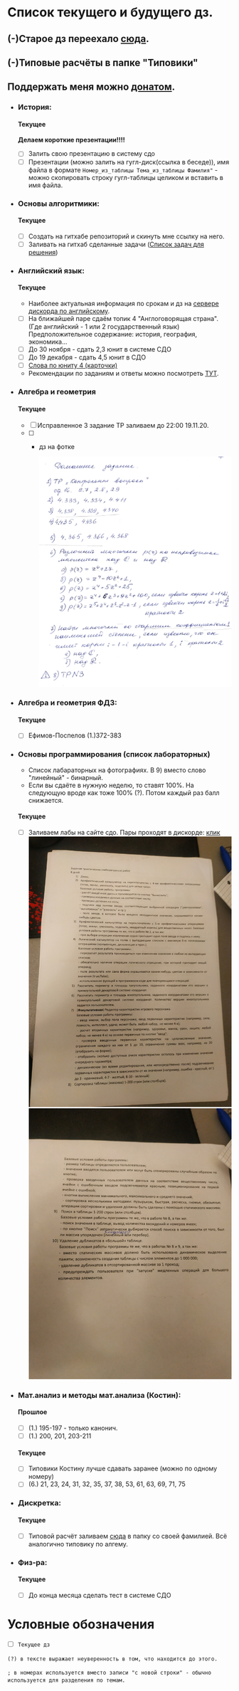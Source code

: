# Список текущего и будущего дз.
## __(-)Старое дз переехало [сюда](архив_дз.md).__
## __(-)Типовые расчёты в папке "Типовики"__
## __Поддержать меня можно [донатом](https://www.tinkoff.ru/rm/grebnev.nikita7/9UP5Q99768).__

- ### История:
    #### Текущее
    **Делаем короткие презентации!!!!**
    - [ ] Залить свою презентацию в систему сдо
	- [ ] Презентации (можно залить на гугл-диск(ссылка в беседе)), имя файла в формате `Номер_из_таблицы Тема_из_таблицы Фамилия"` - можно скопировать строку гугл-таблицы целиком и вставить в имя файла.

- ### Основы алгоритмики:
    #### Текущее
    - [ ] Создать на гитхабе репозиторий и скинуть мне ссылку на него.
	- [ ] Заливать на гитхаб сделанные задачи ([Cписок задач для решения](https://github.com/Vibof/ProgrammingManual))

- ### Английский язык:
    #### Текущее
    - Наиболее актуальная информация по срокам и дз на [сервере дискорда по английскому](https://discord.gg/TcrMg4xMmK). 
    - [ ] На ближайшей паре сдаём топик 4 "Англоговорящая страна". (Где английский - 1 или 2 государственный язык) Предположительное содержание: история, география, экономика...
    - [ ] До 30 ноября - сдать 2,3 юнит в системе СДО
    - [ ] До 19 декабря - сдать 4,5 юнит в СДО
    - [ ] [Слова по юниту 4 (карточки)](https://quizlet.com/ru/547590349/unit-4-flash-cards/)
    - Рекомендации по заданиям и ответы можно посмотреть [ТУТ](дистанционный_английский.md).
         

- ### Алгебра и геометрия 
    #### Текущее
    - [ ] Исправленное 3 задание ТР заливаем до 22:00 19.11.20.
    - [ ] + дз на фотке

        ![линал](/Ресурсы/Изображения/линал3.jpg)

- ### Алгебра и геометрия ФДЗ:
    #### Текущее
    - [ ] Ефимов-Поспелов (1.)372-383
	
- ### Основы программирования (список лабораторных)
    - Список лабараторных на фотографиях. В 9) вместо слово "линейный" - бинарный.  
    - Если вы сдаёте в нужную неделю, то ставят 100%. На следующую вроде как тоже 100% (?). Потом каждый раз балл снижается.
    
    #### Текущее
    - [ ] Заливаем лабы на сайте сдо. Пары проходят в дискорде: [клик](https://discord.gg/jq4njxPzWV)
        ![лабы](/Ресурсы/Изображения/основы_программирования1.jpg)
        ![лабы](/Ресурсы/Изображения/основы_программирования2.jpg)
	
- ### Мат.анализ и методы мат.анализа (Костин):
    #### Прошлое
    - [ ] (1.) 195-197 - только канонич.
    - [ ] (1.) 200, 201, 203-211
    #### Текущее
    - [ ] Типовики Костину лучше сдавать заранее (можно по одному номеру)
    - [ ] (6.) 21, 23, 24, 31, 32, 35, 37, 38, 53, 61, 63, 69, 71, 75
- ### Дискретка:
    #### Текущее
    - [ ] Типовой расчёт заливаем [сюда](https://drive.google.com/drive/folders/15tJ0yH6tjwPhaaE4UC1-hAU7SN_tRwzF?usp=sharing) в папку со своей фамилией. Всё аналогично типовику по алгему.
- ### Физ-ра:
    #### Текущее
    - [ ] До конца месяца сделать тест в системе СДО
    
# Условные обозначения
- [ ] `Текущее дз`

`(?) в тексте выражает неуверенность в том, что находится до этого.`

`; в номерах используется вместо записи "с новой строки" - обычно используется для разделения по темам. `
